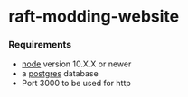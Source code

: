 # raft-modding-website
### Requirements
* [node](https://nodejs.org/) version 10.X.X or newer
* a [postgres](https://www.postgresql.org/) database
* Port 3000 to be used for http